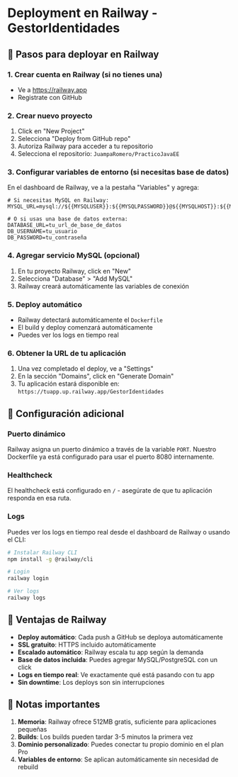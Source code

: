 # Deployment en Railway - GestorIdentidades

## 🚀 Pasos para deployar en Railway

### 1. Crear cuenta en Railway (si no tienes una)
- Ve a https://railway.app
- Registrate con GitHub

### 2. Crear nuevo proyecto
1. Click en "New Project"
2. Selecciona "Deploy from GitHub repo"
3. Autoriza Railway para acceder a tu repositorio
4. Selecciona el repositorio: `JuampaRomero/PracticoJavaEE`

### 3. Configurar variables de entorno (si necesitas base de datos)
En el dashboard de Railway, ve a la pestaña "Variables" y agrega:

```
# Si necesitas MySQL en Railway:
MYSQL_URL=mysql://${{MYSQLUSER}}:${{MYSQLPASSWORD}}@${{MYSQLHOST}}:${{MYSQLPORT}}/${{MYSQLDATABASE}}

# O si usas una base de datos externa:
DATABASE_URL=tu_url_de_base_de_datos
DB_USERNAME=tu_usuario
DB_PASSWORD=tu_contraseña
```

### 4. Agregar servicio MySQL (opcional)
1. En tu proyecto Railway, click en "New"
2. Selecciona "Database" > "Add MySQL"
3. Railway creará automáticamente las variables de conexión

### 5. Deploy automático
- Railway detectará automáticamente el `Dockerfile`
- El build y deploy comenzará automáticamente
- Puedes ver los logs en tiempo real

### 6. Obtener la URL de tu aplicación
1. Una vez completado el deploy, ve a "Settings"
2. En la sección "Domains", click en "Generate Domain"
3. Tu aplicación estará disponible en: `https://tuapp.up.railway.app/GestorIdentidades`

## 🔧 Configuración adicional

### Puerto dinámico
Railway asigna un puerto dinámico a través de la variable `PORT`. Nuestro Dockerfile ya está configurado para usar el puerto 8080 internamente.

### Healthcheck
El healthcheck está configurado en `/` - asegúrate de que tu aplicación responda en esa ruta.

### Logs
Puedes ver los logs en tiempo real desde el dashboard de Railway o usando el CLI:

```bash
# Instalar Railway CLI
npm install -g @railway/cli

# Login
railway login

# Ver logs
railway logs
```

## 🎯 Ventajas de Railway

- **Deploy automático**: Cada push a GitHub se deploya automáticamente
- **SSL gratuito**: HTTPS incluido automáticamente
- **Escalado automático**: Railway escala tu app según la demanda
- **Base de datos incluida**: Puedes agregar MySQL/PostgreSQL con un click
- **Logs en tiempo real**: Ve exactamente qué está pasando con tu app
- **Sin downtime**: Los deploys son sin interrupciones

## 📝 Notas importantes

1. **Memoria**: Railway ofrece 512MB gratis, suficiente para aplicaciones pequeñas
2. **Builds**: Los builds pueden tardar 3-5 minutos la primera vez
3. **Dominio personalizado**: Puedes conectar tu propio dominio en el plan Pro
4. **Variables de entorno**: Se aplican automáticamente sin necesidad de rebuild
